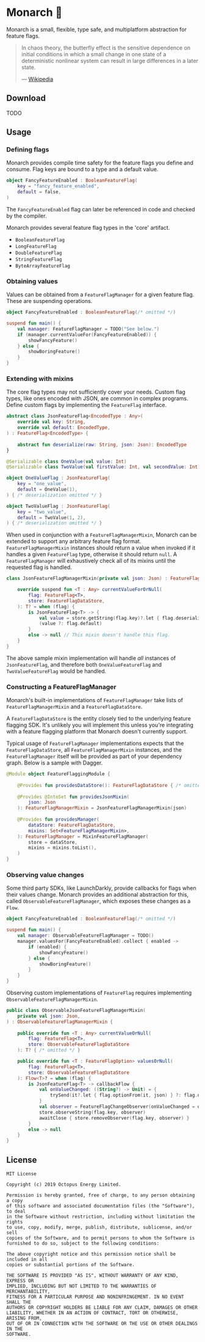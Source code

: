 # Monarch 🦋

Monarch is a small, flexible, type safe, and multiplatform abstraction for feature flags.  

> In chaos theory, the butterfly effect is the sensitive dependence on initial conditions in which a small change in one state of a deterministic nonlinear system can result in large differences in a later state.
> 
> — [Wikipedia](https://en.wikipedia.org/wiki/Butterfly_effect)

## Download

TODO

## Usage 

### Defining flags

Monarch provides compile time safety for the feature flags you define and consume.
Flag keys are bound to a type and a default value. 

```kt
object FancyFeatureEnabled : BooleanFeatureFlag(
    key = "fancy_feature_enabled",
    default = false,
)
```

The `FancyFeatureEnabled` flag can later be referenced in code and checked by the compiler. 

Monarch provides several feature flag types in the 'core' artifact. 

* `BooleanFeatureFlag`
* `LongFeatureFlag`
* `DoubleFeatureFlag`
* `StringFeatureFlag`
* `ByteArrayFeatureFlag`

### Obtaining values

Values can be obtained from a `FeatureFlagManager` for a given feature flag.
These are suspending operations. 

```kt
object FancyFeatureEnabled : BooleanFeatureFlag(/* omitted */)

suspend fun main() {
    val manager: FeatureFlagManager = TODO("See below.") 
    if (manager.currentValueFor(FancyFeatureEnabled)) {
        showFancyFeature()
    } else {
        showBoringFeature()
    }
}
```

### Extending with mixins

The core flag types may not sufficiently cover your needs. Custom flag types,
like ones encoded with JSON, are common in complex programs. Define custom flags
by implementing the `FeatureFlag` interface.

```kt
abstract class JsonFeatureFlag<EncodedType : Any>(
    override val key: String,
    override val default: EncodedType,
) : FeatureFlag<EncodedType> {
    
    abstract fun deserialize(raw: String, json: Json): EncodedType
}

@Serializable class OneValue(val value: Int)
@Serializable class TwoValue(val firstValue: Int, val secondValue: Int)

object OneValueFlag : JsonFeatureFlag(
    key = "one_value",
    default = OneValue(1),
) { /* deserialization omitted */ }

object TwoValueFlag : JsonFeatureFlag(
    key = "two_value",
    default = TwoValue(1, 2),
) { /* deserialization omitted */ }
```

When used in conjunction with a `FeatureFlagManagerMixin`, Monarch can be extended to support 
any arbitrary feature flag format. `FeatureFlagManagerMixin` instances should return a value when invoked if it handles a given
`FeatureFlag` type, otherwise it should return `null`. A `FeatureFlagManager` will
exhaustively check all of its mixins until the requested flag is handled.

```kt
class JsonFeatureFlagManagerMixin(private val json: Json) : FeatureFlagManagerMixin {

    override suspend fun <T : Any> currentValueForOrNull(
        flag: FeatureFlag<T>,
        store: FeatureFlagDataStore,
    ): T? = when (flag) {
        is JsonFeatureFlag<T> -> {
            val value = store.getString(flag.key)?.let { flag.deserialize(it, json) }
            (value ?: flag.default)
        }
        else -> null // This mixin doesn't handle this flag.
    }
}
```

The above sample mixin implementation will handle _all_ instances of `JsonFeatureFlag`, and therefore both 
`OneValueFeatureFlag` and `TwoValueFeatureFlag` would be handled. 

### Constructing a FeatureFlagManager

Monarch's built-in implementations of `FeatureFlagManager` take lists of
`FeatureFlagManagerMixin` and a `FeatureFlagDataStore`.

A `FeatureFlagDataStore` is the entity closely tied to the underlying feature flagging SDK. 
It's unlikely you will implement this unless you're integrating with a feature flagging platform 
that Monarch doesn't currently support. 

Typical usage of `FeatureFlagManager` implementations expects that the `FeatureFlagDataStore`, 
all `FeatureFlagManagerMixin` instances, and the `FeatureFlagManager` itself will be provided
as part of your dependency graph. Below is a sample with Dagger. 

```kt
@Module object FeatureFlaggingModule {
    
    @Provides fun providesDataStore(): FeatureFlagDataStore { /* omitted */ }
    
    @Provides @IntoSet fun providesJsonMixin(
        json: Json
    ): FeatureFlagManagerMixin = JsonFeatureFlagManagerMixin(json)
    
    @Provides fun providesManager(
        dataStore: FeatureFlagDataStore, 
        mixins: Set<FeatureFlagManagerMixin>,
    ): FeatureFlagManager = MixinFeatureFlagManager(
        store = dataStore, 
        mixins = mixins.toList(),
    )
}
```

### Observing value changes

Some third party SDKs, like LaunchDarkly, provide callbacks for flags when their values change. 
Monarch provides an additional abstraction for this, called `ObservableFeatureFlagManager`, 
which exposes these changes as a `Flow`. 

```kt
object FancyFeatureEnabled : BooleanFeatureFlag(/* omitted */)

suspend fun main() {
    val manager: ObservableFeatureFlagManager = TODO()
    manager.valuesFor(FancyFeatureEnabled).collect { enabled -> 
        if (enabled) {
            showFancyFeature()
        } else {
            showBoringFeature()
        }
    }
}
```

Observing custom implementations of `FeatureFlag` requires implementing 
`ObservableFeatureFlagManagerMixin`. 

```kt
public class ObservableJsonFeatureFlagManagerMixin(
    private val json: Json,
) : ObservableFeatureFlagManagerMixin {
    
    public override fun <T : Any> currentValueOrNull(
        flag: FeatureFlag<T>,
        store: ObservableFeatureFlagDataStore
    ): T? { /* omitted */ }

    public override fun <T : FeatureFlagOption> valuesOrNull(
        flag: FeatureFlag<T>,
        store: ObservableFeatureFlagDataStore
    ): Flow<T>? = when (flag) {
        is JsonFeatureFlag<T> -> callbackFlow {
            val onValueChanged: ((String?) -> Unit) = {
                trySend(it?.let { flag.optionFrom(it, json) } ?: flag.default)
            }
            val observer = FeatureFlagChangeObserver(onValueChanged = onValueChanged)
            store.observeString(flag.key, observer)
            awaitClose { store.removeObserver(flag.key, observer) }
        }
        else -> null
    }
}
```

## License 

```
MIT License

Copyright (c) 2019 Octopus Energy Limited.

Permission is hereby granted, free of charge, to any person obtaining a copy
of this software and associated documentation files (the "Software"), to deal
in the Software without restriction, including without limitation the rights
to use, copy, modify, merge, publish, distribute, sublicense, and/or sell
copies of the Software, and to permit persons to whom the Software is
furnished to do so, subject to the following conditions:

The above copyright notice and this permission notice shall be included in all
copies or substantial portions of the Software.

THE SOFTWARE IS PROVIDED "AS IS", WITHOUT WARRANTY OF ANY KIND, EXPRESS OR
IMPLIED, INCLUDING BUT NOT LIMITED TO THE WARRANTIES OF MERCHANTABILITY,
FITNESS FOR A PARTICULAR PURPOSE AND NONINFRINGEMENT. IN NO EVENT SHALL THE
AUTHORS OR COPYRIGHT HOLDERS BE LIABLE FOR ANY CLAIM, DAMAGES OR OTHER
LIABILITY, WHETHER IN AN ACTION OF CONTRACT, TORT OR OTHERWISE, ARISING FROM,
OUT OF OR IN CONNECTION WITH THE SOFTWARE OR THE USE OR OTHER DEALINGS IN THE
SOFTWARE.
```